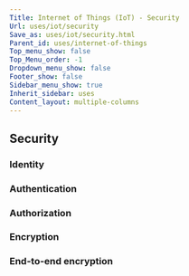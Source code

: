 ```yaml
---
Title: Internet of Things (IoT) - Security
Url: uses/iot/security
Save_as: uses/iot/security.html
Parent_id: uses/internet-of-things
Top_menu_show: false
Top_Menu_order: -1
Dropdown_menu_show: false
Footer_show: false
Sidebar_menu_show: true
Inherit_sidebar: uses
Content_layout: multiple-columns
---
```


## Security

### Identity

### Authentication

### Authorization

### Encryption

### End-to-end encryption

